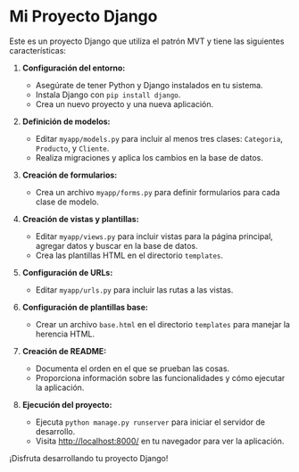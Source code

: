 # Mi Proyecto Django

Este es un proyecto Django que utiliza el patrón MVT y tiene las siguientes características:

1. **Configuración del entorno:**
   - Asegúrate de tener Python y Django instalados en tu sistema.
   - Instala Django con `pip install django`.
   - Crea un nuevo proyecto y una nueva aplicación.

2. **Definición de modelos:**
   - Editar `myapp/models.py` para incluir al menos tres clases: `Categoria`, `Producto`, y `Cliente`.
   - Realiza migraciones y aplica los cambios en la base de datos.

3. **Creación de formularios:**
   - Crea un archivo `myapp/forms.py` para definir formularios para cada clase de modelo.

4. **Creación de vistas y plantillas:**
   - Editar `myapp/views.py` para incluir vistas para la página principal, agregar datos y buscar en la base de datos.
   - Crea las plantillas HTML en el directorio `templates`.

5. **Configuración de URLs:**
   - Editar `myapp/urls.py` para incluir las rutas a las vistas.

6. **Configuración de plantillas base:**
   - Crear un archivo `base.html` en el directorio `templates` para manejar la herencia HTML.

7. **Creación de README:**
   - Documenta el orden en el que se prueban las cosas.
   - Proporciona información sobre las funcionalidades y cómo ejecutar la aplicación.

8. **Ejecución del proyecto:**
   - Ejecuta `python manage.py runserver` para iniciar el servidor de desarrollo.
   - Visita [http://localhost:8000/](http://localhost:8000/) en tu navegador para ver la aplicación.

¡Disfruta desarrollando tu proyecto Django!
